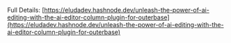 Full Details: [https://eludadev.hashnode.dev/unleash-the-power-of-ai-editing-with-the-ai-editor-column-plugin-for-outerbase](https://eludadev.hashnode.dev/unleash-the-power-of-ai-editing-with-the-ai-editor-column-plugin-for-outerbase)
